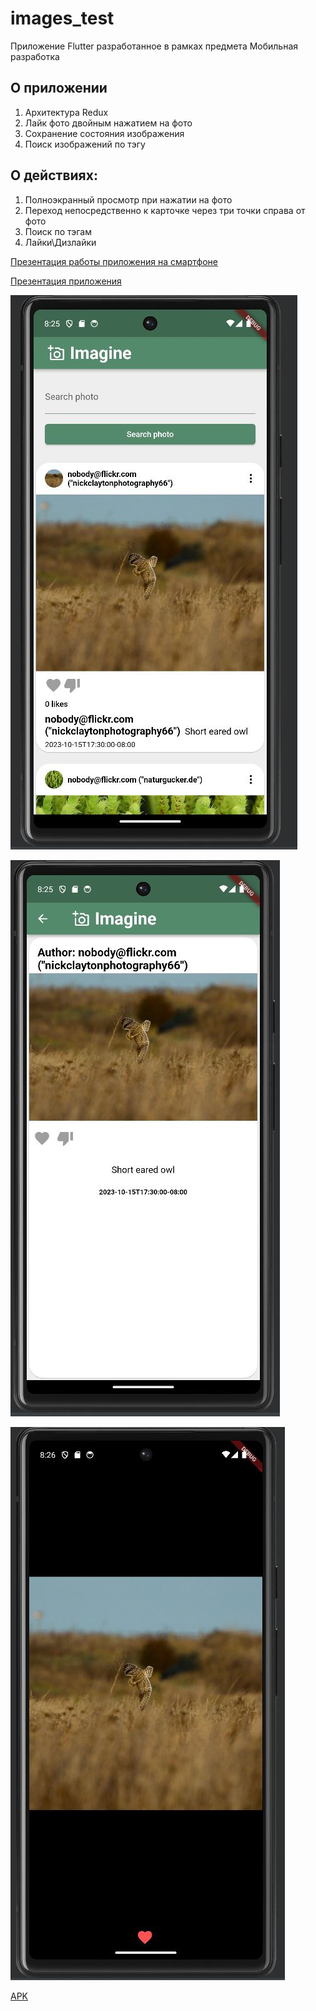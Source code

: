 # images_test

Приложение Flutter разработанное в рамках предмета Мобильная разработка

## О приложении
1. Архитектура Redux
2. Лайк фото двойным нажатием на фото
3. Сохранение состояния изображения
4. Поиск изображений по тэгу
## О действиях:
1. Полноэкранный просмотр при нажатии на фото
2. Переход непосредственно к карточке через три точки справа от фото
3. Поиск по тэгам
4. Лайки\Дизлайки

[Презентация работы приложения на смартфоне](https://disk.yandex.ru/i/qGTxW7CkFesRCw)

[Презентация приложения](https://disk.yandex.ru/i/mQiMjEZjLp_T2g)

![Главный экран](source%2Fmain_screen.JPG)

![Информация о фото](source%2Fdetails_screen.JPG)

![Полный экран](source%2Ffull_screen_image.JPG)

[APK](source%2Fapp-release.apk)
